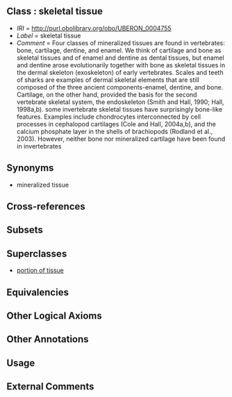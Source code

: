 
## Class : skeletal tissue

 * *IRI* = http://purl.obolibrary.org/obo/UBERON_0004755
 * *Label* = skeletal tissue
 * *Comment* = Four classes of mineralized tissues are found in vertebrates: bone, cartilage, dentine, and enamel. We think of cartilage and bone as skeletal tissues and of enamel and dentine as dental tissues, but enamel and dentine arose evolutionarily together with bone as skeletal tissues in the dermal skeleton (exoskeleton) of early vertebrates. Scales and teeth of sharks are examples of dermal skeletal elements that are still composed of the three ancient components-enamel, dentine, and bone. Cartilage, on the other hand, provided the basis for the second vertebrate skeletal system, the endoskeleton (Smith and Hall, 1990; Hall, 1998a,b). some invertebrate skeletal tissues have surprisingly bone-like features. Examples include chondrocytes interconnected by cell processes in cephalopod cartilages (Cole and Hall, 2004a,b), and the calcium phosphate layer in the shells of brachiopods (Rodland et al., 2003). However, neither bone nor mineralized cartilage have been found in invertebrates

## Synonyms

 * mineralized tissue

## Cross-references


## Subsets


## Superclasses

 * [portion of tissue](../../UBERON/79/UBERON_0000479.md)

## Equivalencies


## Other Logical Axioms


## Other Annotations


## Usage


## External Comments

